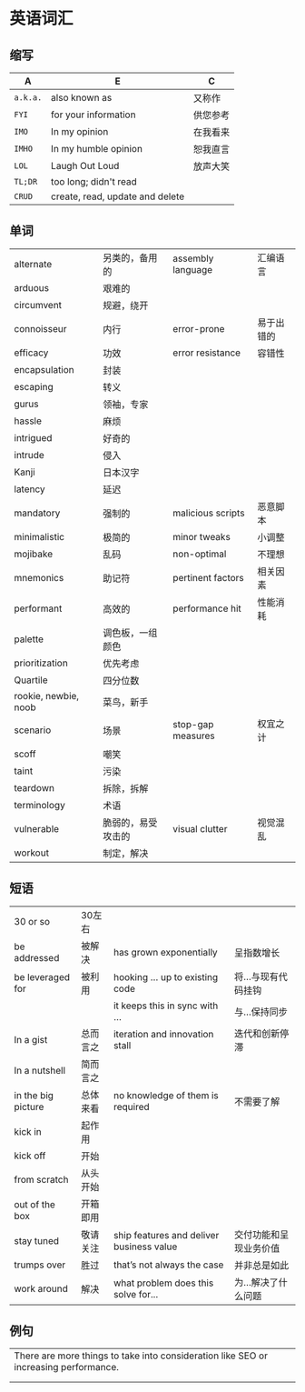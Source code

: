 # 英语词汇

## 缩写

| A        | E                               | C    |
| -------- | ------------------------------- | ---- |
| `a.k.a.` | also known as                   | 又称作  |
| `FYI`    | for your information            | 供您参考 |
| `IMO`    | In my opinion                   | 在我看来 |
| `IMHO`   | In my humble opinion            | 恕我直言 |
| `LOL`    | Laugh Out Loud                  | 放声大笑 |
| `TL;DR`  | too long; didn't read           |      |
| `CRUD`   | create, read, update and delete |      |

## 单词

|                      |           |                   |       |
| -------------------- | --------- | ----------------- | ----- |
| alternate            | 另类的，备用的   | assembly language | 汇编语言  |
| arduous              | 艰难的       |                   |       |
| circumvent           | 规避，绕开     |                   |       |
| connoisseur          | 内行        | error-prone       | 易于出错的 |
| efficacy             | 功效        | error resistance  | 容错性   |
| encapsulation        | 封装        |                   |       |
| escaping             | 转义        |                   |       |
| gurus                | 领袖，专家     |                   |       |
| hassle               | 麻烦        |                   |       |
| intrigued            | 好奇的       |                   |       |
| intrude              | 侵入        |                   |       |
| Kanji                | 日本汉字      |                   |       |
| latency              | 延迟        |                   |       |
| mandatory            | 强制的       | malicious scripts | 恶意脚本  |
| minimalistic         | 极简的       | minor tweaks      | 小调整   |
| mojibake             | 乱码        | non-optimal       | 不理想   |
| mnemonics            | 助记符       | pertinent factors | 相关因素  |
| performant           | 高效的       | performance hit   | 性能消耗  |
| palette              | 调色板，一组颜色  |                   |       |
| prioritization       | 优先考虑      |                   |       |
| Quartile             | 四分位数      |                   |       |
| rookie, newbie, noob | 菜鸟，新手     |                   |       |
| scenario             | 场景        | stop-gap measures | 权宜之计  |
| scoff                | 嘲笑        |                   |       |
| taint                | 污染        |                   |       |
| teardown             | 拆除，拆解     |                   |       |
| terminology          | 术语        |                   |       |
| vulnerable           | 脆弱的，易受攻击的 | visual clutter    | 视觉混乱  |
| workout              | 制定，解决     |                   |       |

## 短语

|                    |      |                                          |             |
| ------------------ | ---- | ---------------------------------------- | ----------- |
| 30 or so           | 30左右 |                                          |             |
| be addressed       | 被解决  | has grown exponentially                  | 呈指数增长       |
| be leveraged for   | 被利用  | hooking … up to existing code            | 将…与现有代码挂钩   |
|                    |      | it keeps this in sync with …             | 与…保持同步      |
| In a gist          | 总而言之 | iteration and innovation stall           | 迭代和创新停滞     |
| In a nutshell      | 简而言之 |                                          |             |
| in the big picture | 总体来看 | no knowledge of them is required         | 不需要了解       |
| kick in            | 起作用  |                                          |             |
| kick off           | 开始   |                                          |             |
| from scratch       | 从头开始 |                                          |             |
| out of the box     | 开箱即用 |                                          |             |
| stay tuned         | 敬请关注 | ship features and deliver business value | 交付功能和呈现业务价值 |
| trumps over        | 胜过   | that’s not always the case               | 并非总是如此      |
| work around        | 解决   | what problem does this solve for...      | 为…解决了什么问题   |

## 例句

|                                                                                      |     |
| ------------------------------------------------------------------------------------ | --- |
| There are more things to take into consideration like SEO or increasing performance. |     |
|                                                                                      |     |
|                                                                                      |     |
